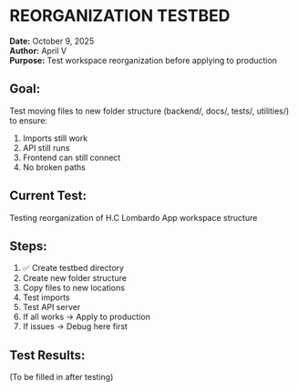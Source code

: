 # REORGANIZATION TESTBED
**Date:** October 9, 2025  
**Author:** April V  
**Purpose:** Test workspace reorganization before applying to production

## Goal:
Test moving files to new folder structure (backend/, docs/, tests/, utilities/) to ensure:
1. Imports still work
2. API still runs
3. Frontend can still connect
4. No broken paths

## Current Test:
Testing reorganization of H.C Lombardo App workspace structure

## Steps:
1. ✅ Create testbed directory
2. Create new folder structure
3. Copy files to new locations
4. Test imports
5. Test API server
6. If all works → Apply to production
7. If issues → Debug here first

## Test Results:
(To be filled in after testing)
